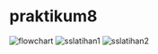 # praktikum8
![flowchart](https://user-images.githubusercontent.com/43899133/49325967-ccc54e80-f57d-11e8-9ba2-615ad90b38e7.png)
![sslatihan1](https://user-images.githubusercontent.com/43899133/49325992-0b5b0900-f57e-11e8-8f0b-40dc3a992603.png)
![sslatihan2](https://user-images.githubusercontent.com/43899133/49325994-0e55f980-f57e-11e8-91eb-10b079414b64.png)
